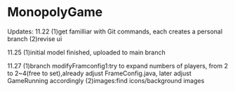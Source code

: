 # MonopolyGame
Updates:
11.22 
(1)get familliar with Git commands, each creates a personal branch
(2)revise ui 

11.25
(1)initial model finished, uploaded to main branch

11.27
(1)branch modifyFramconfig1:try to expand numbers of players, from 2 to 2~4(free to set),already adjust FrameConfig.java, later adjust GameRunning accordingly
(2)images:find icons/background images

